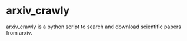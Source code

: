 # arxiv_crawly
arxiv_crawly is a python script to search and download scientific papers from arxiv.
